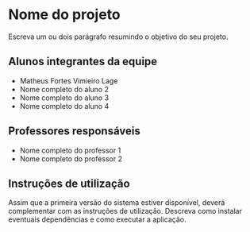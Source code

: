 # Nome do projeto

Escreva um ou dois  parágrafo resumindo o objetivo do seu projeto.

## Alunos integrantes da equipe

* Matheus Fortes Vimieiro Lage
* Nome completo do aluno 2
* Nome completo do aluno 3
* Nome completo do aluno 4

## Professores responsáveis

* Nome completo do professor 1
* Nome completo do professor 2

## Instruções de utilização

Assim que a primeira versão do sistema estiver disponível, deverá complementar com as instruções de utilização. Descreva como instalar eventuais dependências e como executar a aplicação.
